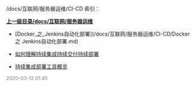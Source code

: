 /docs/互联网/服务器运维/CI-CD 索引：


**[上一级目录/docs/互联网/服务器运维](/docs/互联网/服务器运维/index.md)**

- [Docker_之_Jenkins自动化部署](/docs/互联网/服务器运维/CI-CD/Docker 之 Jenkins自动化部署.md)

- [如何理解持续集成持续交付持续部署](/docs/互联网/服务器运维/CI-CD/如何理解持续集成持续交付持续部署.md)

- [持续集成部署工具概览](/docs/互联网/服务器运维/CI-CD/持续集成部署工具概览.md)


<font size=2 color='grey'> 2020-03-12 01:45 </font>